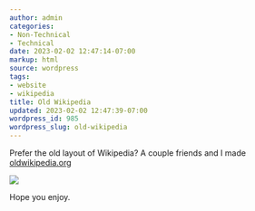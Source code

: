 ```yaml
---
author: admin
categories:
- Non-Technical
- Technical
date: 2023-02-02 12:47:14-07:00
markup: html
source: wordpress
tags:
- website
- wikipedia
title: Old Wikipedia
updated: 2023-02-02 12:47:39-07:00
wordpress_id: 985
wordpress_slug: old-wikipedia
---
```

Prefer the old layout of Wikipedia? A couple friends and I made [oldwikipedia.org](https://oldwikipedia.org/)

[![](https://blog.za3k.com/wp-content/uploads/2023/02/2023-02-02-144514_1920x1080_scrot-crop-1024x357.png)](https://blog.za3k.com/wp-content/uploads/2023/02/2023-02-02-144514_1920x1080_scrot-crop.png)

Hope you enjoy.
